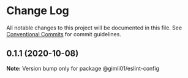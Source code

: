 # Change Log

All notable changes to this project will be documented in this file.
See [Conventional Commits](https://conventionalcommits.org) for commit guidelines.

## 0.1.1 (2020-10-08)

**Note:** Version bump only for package @gimli01/eslint-config
